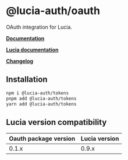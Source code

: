 # @lucia-auth/oauth

OAuth integration for Lucia.

**[Documentation](https://lucia-auth.com/tokens/start-here/introduction)**

**[Lucia documentation](https://lucia-auth.com)**

**[Changelog](https://github.com/pilcrowOnPaper/lucia/blob/main/packages/integartion-tokens/CHANGELOG.md)**

## Installation

```bash
npm i @lucia-auth/tokens
pnpm add @lucia-auth/tokens
yarn add @lucia-auth/tokens
```

## Lucia version compatibility

| Oauth package version | Lucia version |
| --------------------- | ------------- |
| 0.1.x                 | 0.9.x         |
